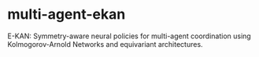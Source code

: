 # multi-agent-ekan
E-KAN: Symmetry-aware neural policies for multi-agent coordination using Kolmogorov-Arnold Networks and equivariant architectures.
